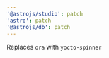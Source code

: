 ```yaml
---
'@astrojs/studio': patch
'astro': patch
'@astrojs/db': patch
---
```


Replaces `ora` with `yocto-spinner`
